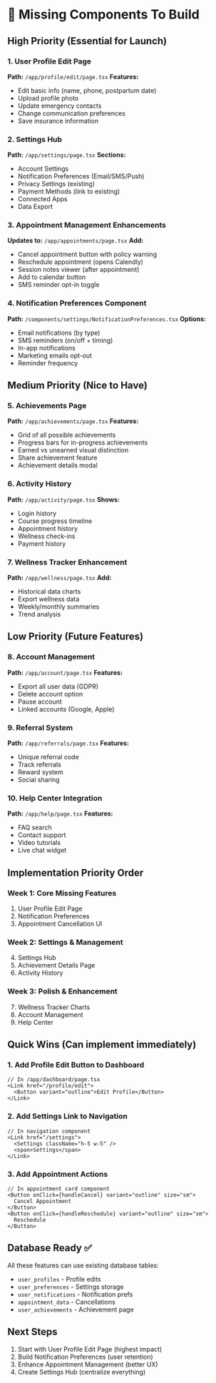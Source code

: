# 🚧 Missing Components To Build

## High Priority (Essential for Launch)

### 1. User Profile Edit Page
**Path:** `/app/profile/edit/page.tsx`
**Features:**
- Edit basic info (name, phone, postpartum date)
- Upload profile photo
- Update emergency contacts
- Change communication preferences
- Save insurance information

### 2. Settings Hub
**Path:** `/app/settings/page.tsx`
**Sections:**
- Account Settings
- Notification Preferences (Email/SMS/Push)
- Privacy Settings (existing)
- Payment Methods (link to existing)
- Connected Apps
- Data Export

### 3. Appointment Management Enhancements
**Updates to:** `/app/appointments/page.tsx`
**Add:**
- Cancel appointment button with policy warning
- Reschedule appointment (opens Calendly)
- Session notes viewer (after appointment)
- Add to calendar button
- SMS reminder opt-in toggle

### 4. Notification Preferences Component
**Path:** `/components/settings/NotificationPreferences.tsx`
**Options:**
- Email notifications (by type)
- SMS reminders (on/off + timing)
- In-app notifications
- Marketing emails opt-out
- Reminder frequency

## Medium Priority (Nice to Have)

### 5. Achievements Page
**Path:** `/app/achievements/page.tsx`
**Features:**
- Grid of all possible achievements
- Progress bars for in-progress achievements
- Earned vs unearned visual distinction
- Share achievement feature
- Achievement details modal

### 6. Activity History
**Path:** `/app/activity/page.tsx`
**Shows:**
- Login history
- Course progress timeline
- Appointment history
- Wellness check-ins
- Payment history

### 7. Wellness Tracker Enhancement
**Path:** `/app/wellness/page.tsx`
**Add:**
- Historical data charts
- Export wellness data
- Weekly/monthly summaries
- Trend analysis

## Low Priority (Future Features)

### 8. Account Management
**Path:** `/app/account/page.tsx`
**Features:**
- Export all user data (GDPR)
- Delete account option
- Pause account
- Linked accounts (Google, Apple)

### 9. Referral System
**Path:** `/app/referrals/page.tsx`
**Features:**
- Unique referral code
- Track referrals
- Reward system
- Social sharing

### 10. Help Center Integration
**Path:** `/app/help/page.tsx`
**Features:**
- FAQ search
- Contact support
- Video tutorials
- Live chat widget

## Implementation Priority Order

### Week 1: Core Missing Features
1. User Profile Edit Page
2. Notification Preferences
3. Appointment Cancellation UI

### Week 2: Settings & Management
4. Settings Hub
5. Achievement Details Page
6. Activity History

### Week 3: Polish & Enhancement
7. Wellness Tracker Charts
8. Account Management
9. Help Center

## Quick Wins (Can implement immediately)

### 1. Add Profile Edit Button to Dashboard
```tsx
// In /app/dashboard/page.tsx
<Link href="/profile/edit">
  <Button variant="outline">Edit Profile</Button>
</Link>
```

### 2. Add Settings Link to Navigation
```tsx
// In navigation component
<Link href="/settings">
  <Settings className="h-5 w-5" />
  <span>Settings</span>
</Link>
```

### 3. Add Appointment Actions
```tsx
// In appointment card component
<Button onClick={handleCancel} variant="outline" size="sm">
  Cancel Appointment
</Button>
<Button onClick={handleReschedule} variant="outline" size="sm">
  Reschedule
</Button>
```

## Database Ready ✅
All these features can use existing database tables:
- `user_profiles` - Profile edits
- `user_preferences` - Settings storage
- `user_notifications` - Notification prefs
- `appointment_data` - Cancellations
- `user_achievements` - Achievement page

## Next Steps
1. Start with User Profile Edit Page (highest impact)
2. Build Notification Preferences (user retention)
3. Enhance Appointment Management (better UX)
4. Create Settings Hub (centralize everything)